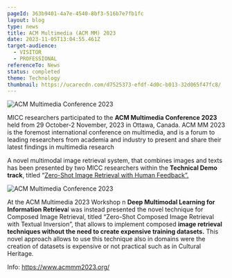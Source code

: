 ```yaml
---
pageId: 363b9401-4a7e-4540-8bf3-516b7e7fb1fc
layout: blog
type: news
title: ACM Multimedia (ACM MM) 2023
date: 2023-11-05T13:04:55.461Z
target-audience:
  - VISITOR
  - PROFESSIONAL
referenceTo: News
status: completed
theme: Technology
thumbnail: https://ucarecdn.com/d7525373-efdf-4d0c-b013-32d065f47fc8/
---
```

![ACM Multimedia Conference 2023](https://ucarecdn.com/b0a27675-4baa-4b7f-953b-388765bfbb29/ "ACM Multimedia Conference 2023")

MICC researchers participated to the **ACM Multimedia Conference 2023** held from 29 October-2 November, 2023 in Ottawa, Canada. ACM MM 2023 is the foremost international conference on multimedia, and is a forum to leading researchers from academia and industry to present and share their latest findings in multimedia research

A novel multimodal image retrieval system, that combines images and texts has been presented by two MICC researchers within the **Technical Demo track**, titled “[Zero-Shot Image Retrieval with Human Feedback”.](https://dl.acm.org/doi/abs/10.1145/3581783.3612664)

![ACM Multimedia Conference 2023](https://ucarecdn.com/768ac96d-37f0-4f5d-aa6d-063b6ab42be3/ "ACM Multimedia Conference 2023")

At the ACM Multimedia 2023 Workshop n **Deep Multimodal Learning for Information Retrieva**l was instead presented the novel technique for Composed Image Retrieval, titled “Zero-Shot Composed Image Retrieval with Textual Inversion”, that allows to implement composed **image retrieval techniques without the need to create expensive training datasets.** This novel approach allows to use this technique also in domains were the creation of datasets is expensive or not practical such as in Cultural Heritage.

Info: <https://www.acmmm2023.org/>